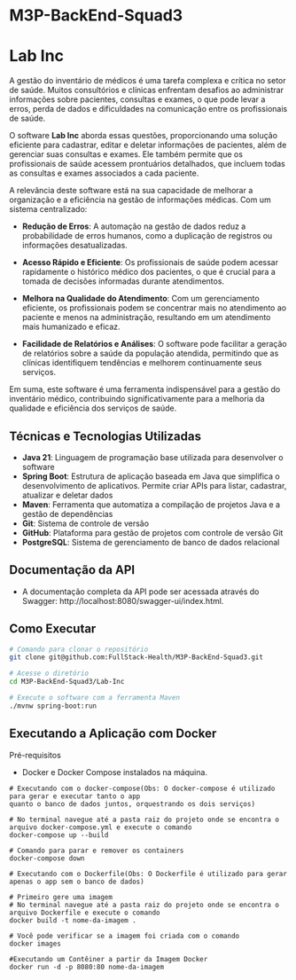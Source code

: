 # M3P-BackEnd-Squad3

# Lab Inc

A gestão do inventário de médicos é uma tarefa complexa e crítica no setor de saúde. Muitos consultórios e clínicas enfrentam desafios ao administrar informações sobre pacientes, consultas e exames, o que pode levar a erros, perda de dados e dificuldades na comunicação entre os profissionais de saúde.

O software **Lab Inc** aborda essas questões, proporcionando uma solução eficiente para cadastrar, editar e deletar informações de pacientes, além de gerenciar suas consultas e exames. Ele também permite que os profissionais de saúde acessem prontuários detalhados, que incluem todas as consultas e exames associados a cada paciente.

A relevância deste software está na sua capacidade de melhorar a organização e a eficiência na gestão de informações médicas. Com um sistema centralizado:

- **Redução de Erros**: A automação na gestão de dados reduz a probabilidade de erros humanos, como a duplicação de registros ou informações desatualizadas.

- **Acesso Rápido e Eficiente**: Os profissionais de saúde podem acessar rapidamente o histórico médico dos pacientes, o que é crucial para a tomada de decisões informadas durante atendimentos.

- **Melhora na Qualidade do Atendimento**: Com um gerenciamento eficiente, os profissionais podem se concentrar mais no atendimento ao paciente e menos na administração, resultando em um atendimento mais humanizado e eficaz.

- **Facilidade de Relatórios e Análises**: O software pode facilitar a geração de relatórios sobre a saúde da população atendida, permitindo que as clínicas identifiquem tendências e melhorem continuamente seus serviços.

Em suma, este software é uma ferramenta indispensável para a gestão do inventário médico, contribuindo significativamente para a melhoria da qualidade e eficiência dos serviços de saúde.

## Técnicas e Tecnologias Utilizadas

- **Java 21**: Linguagem de programação base utilizada para desenvolver o software
- **Spring Boot**: Estrutura de aplicação baseada em Java que simplifica o desenvolvimento de aplicativos. Permite criar APIs para listar, cadastrar, atualizar e deletar dados
- **Maven**: Ferramenta que automatiza a compilação de projetos Java e a gestão de dependências
- **Git**: Sistema de controle de versão
- **GitHub**: Plataforma para gestão de projetos com controle de versão Git
- **PostgreSQL**: Sistema de gerenciamento de banco de dados relacional

## Documentação da API
- A documentação completa da API pode ser acessada através do Swagger: http://localhost:8080/swagger-ui/index.html.

## Como Executar


```bash
# Comando para clonar o repositório
git clone git@github.com:FullStack-Health/M3P-BackEnd-Squad3.git

# Acesse o diretório
cd M3P-BackEnd-Squad3/Lab-Inc

# Execute o software com a ferramenta Maven
./mvnw spring-boot:run
```

## Executando a Aplicação com Docker

  Pré-requisitos
  - Docker e Docker Compose instalados na máquina.
```
# Executando com o docker-compose(Obs: O docker-compose é utilizado para gerar e executar tanto o app
quanto o banco de dados juntos, orquestrando os dois serviços)

# No terminal navegue até a pasta raiz do projeto onde se encontra o arquivo docker-compose.yml e execute o comando
docker-compose up --build

# Comando para parar e remover os containers
docker-compose down

# Executando com o Dockerfile(Obs: O Dockerfile é utilizado para gerar apenas o app sem o banco de dados)

# Primeiro gere uma imagem
# No terminal navegue até a pasta raiz do projeto onde se encontra o arquivo Dockerfile e execute o comando
docker build -t nome-da-imagem .

# Você pode verificar se a imagem foi criada com o comando
docker images

#Executando um Contêiner a partir da Imagem Docker
docker run -d -p 8080:80 nome-da-imagem
```

